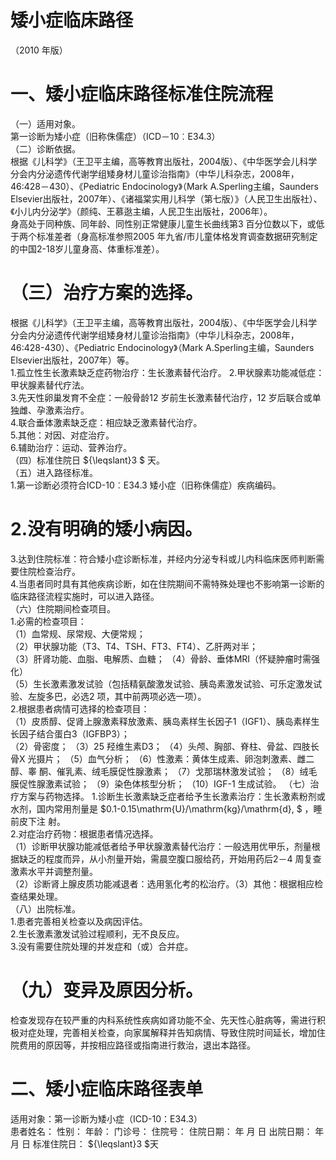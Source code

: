 # 矮小症临床路径  
（2010 年版）  
# 一、矮小症临床路径标准住院流程  
（一）适用对象。  
第一诊断为矮小症（旧称侏儒症）（ICD－10︰E34.3）  
（二）诊断依据。  
根据《儿科学》（王卫平主编，高等教育出版社，2004版）、《中华医学会儿科学分会内分泌遗传代谢学组矮身材儿童诊治指南》（中华儿科杂志，2008年，46:428－430）、《Pediatric Endocinology》（Mark A.Sperling主编，Saunders Elsevier出版社，2007年）、《诸福棠实用儿科学（第七版）》（人民卫生出版社）、《小儿内分泌学》（颜纯、王慕逖主编，人民卫生出版社，2006年）。  
身高处于同种族、同年龄、同性别正常健康儿童生长曲线第3 百分位数以下，或低于两个标准差者（身高标准参照2005 年九省/市儿童体格发育调查数据研究制定的中国2-18岁儿童身高、体重标准差）。  
# （三）治疗方案的选择。  
根据《儿科学》（王卫平主编，高等教育出版社，2004版）、《中华医学会儿科学分会内分泌遗传代谢学组矮身材儿童诊治指南》（中华儿科杂志，2008年，46:428-430）、《Pediatric Endocinology》（Mark A.Sperling主编，Saunders Elsevier出版社，2007年）等。  
1.孤立性生长激素缺乏症药物治疗：生长激素替代治疗。 2.甲状腺素功能减低症：甲状腺素替代疗法。  
3.先天性卵巢发育不全症：一般骨龄12 岁前生长激素替代治疗，12 岁后联合或单独雌、孕激素治疗。  
4.联合垂体激素缺乏症：相应缺乏激素替代治疗。  
5.其他：对因、对症治疗。  
6.辅助治疗：运动、营养治疗。  
（四）标准住院日 ${\leqslant}3 $ 天。  
（五）进入路径标准。  
1.第一诊断必须符合ICD-10︰E34.3 矮小症（旧称侏儒症）疾病编码。  
# 2.没有明确的矮小病因。  
3.达到住院标准：符合矮小症诊断标准，并经内分泌专科或儿内科临床医师判断需要住院检查治疗。  
4.当患者同时具有其他疾病诊断，如在住院期间不需特殊处理也不影响第一诊断的临床路径流程实施时，可以进入路径。  
（六）住院期间检查项目。  
1.必需的检查项目：  
（1）血常规、尿常规、大便常规；  
（2）甲状腺功能（T3、T4、TSH、FT3、FT4）、乙肝两对半；  
（3）肝肾功能、血脂、电解质、血糖； （4）骨龄、垂体MRI（怀疑肿瘤时需强化）  
（5）生长激素激发试验（包括精氨酸激发试验、胰岛素激发试验、可乐定激发试验、左旋多巴，必选2 项，其中前两项必选一项）。  
2.根据患者病情可选择的检查项目：  
（1）皮质醇、促肾上腺激素释放激素、胰岛素样生长因子1（IGF1）、胰岛素样生长因子结合蛋白3（IGFBP3）；  
（2）骨密度；  （3）25 羟维生素D3； （4）头颅、胸部、脊柱、骨盆、四肢长骨X 光摄片； （5）血气分析； （6）性激素：黄体生成素、卵泡刺激素、雌二醇、睾 酮、催乳素、绒毛膜促性腺激素； （7）戈那瑞林激发试验； （8）绒毛膜促性腺激素试验； （9）染色体核型分析； （10）IGF-1 生成试验。 （七）治疗方案与药物选择。 1.诊断生长激素缺乏症者给予生长激素治疗：生长激素粉剂或水剂，国内常用剂量是 $0.1-0.15\mathrm{U}/\mathrm{kg}/\mathrm{d}, $ ，睡前皮下注 射。  
2.对症治疗药物：根据患者情况选择。  
（1）诊断甲状腺功能减低者给予甲状腺激素替代治疗：一般选用优甲乐，剂量根据缺乏的程度而异，从小剂量开始，需晨空腹口服给药，开始用药后2－4 周复查激素水平并调整剂量。  
（2）诊断肾上腺皮质功能减退者：选用氢化考的松治疗。（3）其他：根据相应检查结果处理。  
（八）出院标准。  
1.患者完善相关检查以及病因评估。  
2.生长激素激发试验过程顺利，无不良反应。  
3.没有需要住院处理的并发症和（或）合并症。  
# （九）变异及原因分析。  
检查发现存在较严重的内科系统性疾病如肾功能不全、先天性心脏病等，需进行积极对症处理，完善相关检查，向家属解释并告知病情、导致住院时间延长，增加住院费用的原因等，并按相应路径或指南进行救治，退出本路径。  
# 二、矮小症临床路径表单  
适用对象：第一诊断为矮小症（ICD-10：E34.3）  
患者姓名：           性别：     年龄：    门诊号：       住院号：         住院日期：    年   月   日  出院日期：    年   月   日 标准住院日： ${\leqslant}3 $天  
